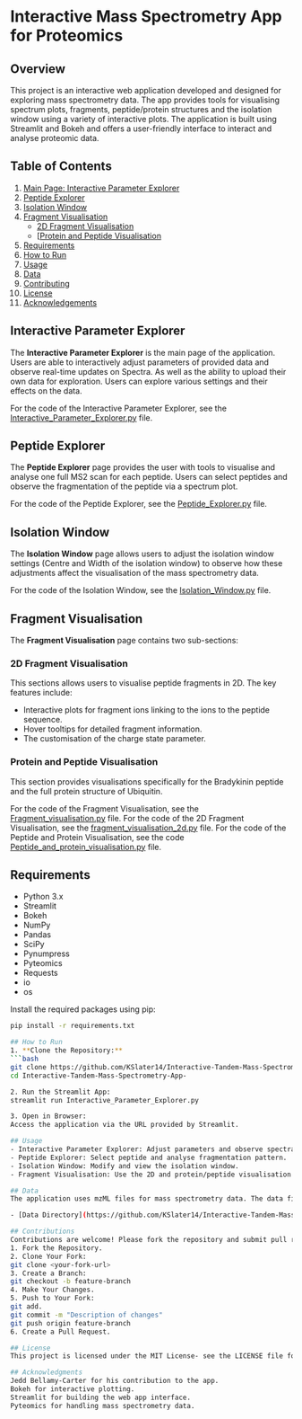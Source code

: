 # Interactive Mass Spectrometry App for Proteomics

## Overview 

This project is an interactive web application developed and designed for exploring mass spectrometry data. The app provides tools for visualising spectrum plots, fragments, peptide/protein structures and the isolation window using a variety of interactive plots. The application is built using Streamlit and Bokeh and offers a user-friendly interface to interact and analyse proteomic data. 

## Table of Contents 

1. [Main Page: Interactive Parameter Explorer](#interactive-parameter-explorer)
2. [Peptide Explorer](#peptide-explorer)
3. [Isolation Window](#isolation-window)
4. [Fragment Visualisation](#fragment-visualisation)
    - [2D Fragment Visualisation](#2d-fragment-visualisation)
    - [[Protein and Peptide Visualisation](#protein-and-peptide-visualisation)
5. [Requirements](#requirements)
6. [How to Run](#how-to-run)
7. [Usage](#usage)
8. [Data](#data)
9. [Contributing](#contributing)
10. [License](#license)
11. [Acknowledgements](#acknowledgements)

## Interactive Parameter Explorer

The **Interactive Parameter Explorer** is the main page of the application. Users are able to interactively adjust parameters of provided data and observe real-time updates on Spectra. As well as the ability to upload their own data for exploration. Users can explore various settings and their effects on the data. 

For the code of the Interactive Parameter Explorer, see the [Interactive_Parameter_Explorer.py](https://github.com/KSlater14/Interactive-Tandem-Mass-Spectrometry-App-/blob/main/Interactive_Parameter_Explorer.py) file. 

## Peptide Explorer 

The **Peptide Explorer** page provides the user with tools to visualise and analyse one full MS2 scan for each peptide. Users can select peptides and observe the fragmentation of the peptide via a spectrum plot. 

For the code of the Peptide Explorer, see the [Peptide_Explorer.py](https://github.com/KSlater14/Interactive-Tandem-Mass-Spectrometry-App-/blob/main/pages/Peptide_Explorer.py) file. 

## Isolation Window 

The **Isolation Window** page allows users to adjust the isolation window settings (Centre and Width of the isolation window) to observe how these adjustments affect the visualisation of the mass spectrometry data. 

For the code of the Isolation Window, see the [Isolation_Window.py](https://github.com/KSlater14/Interactive-Tandem-Mass-Spectrometry-App-/blob/main/pages/Isolation_Window.py) file. 

## Fragment Visualisation

The **Fragment Visualisation** page contains two sub-sections: 

### 2D Fragment Visualisation 
This sections allows users to visualise peptide fragments in 2D. The key features include:
- Interactive plots for fragment ions linking to the ions to the peptide sequence. 
- Hover tooltips for detailed fragment information. 
- The customisation of the charge state parameter. 

### Protein and Peptide Visualisation
This section provides visualisations specifically for the Bradykinin peptide and the full protein structure of Ubiquitin. 

For the code of the Fragment Visualisation, see the [Fragment_visualisation.py](https://github.com/KSlater14/Interactive-Tandem-Mass-Spectrometry-App-/blob/main/pages/Fragment_visualisation.py) file. 
For the code of the 2D Fragment Visualisation, see the [fragment_visualisation_2d.py](https://github.com/KSlater14/Interactive-Tandem-Mass-Spectrometry-App-/blob/main/pages/Fragment_visualisation_pages/fragment_visualisation_2d.py) file. 
For the code of the Peptide and Protein Visualisation, see the code [Peptide_and_protein_visualisation.py](https://github.com/KSlater14/Interactive-Tandem-Mass-Spectrometry-App-/blob/main/pages/Fragment_visualisation_pages/Peptide_and_protein_visualisation.py) file. 

## Requirements 

- Python 3.x 
- Streamlit 
- Bokeh
- NumPy
- Pandas
- SciPy
- Pynumpress
- Pyteomics
- Requests
- io 
- os 

Install the required packages using pip:

```bash 
pip install -r requirements.txt 

## How to Run 
1. **Clone the Repository:**
```bash
git clone https://github.com/KSlater14/Interactive-Tandem-Mass-Spectrometry-App-.git
cd Interactive-Tandem-Mass-Spectrometry-App-

2. Run the Streamlit App:
streamlit run Interactive_Parameter_Explorer.py

3. Open in Browser: 
Access the application via the URL provided by Streamlit. 

## Usage 
- Interactive Parameter Explorer: Adjust parameters and observe spectra changes in real-time. 
- Peptide Explorer: Select peptide and analyse fragmentation pattern. 
- Isolation Window: Modify and view the isolation window. 
- Fragment Visualisation: Use the 2D and protein/peptide visualisation tools to visualise ion fragmentation and protein structure. 

## Data
The application uses mzML files for mass spectrometry data. The data files used for the application are all included in the repository. You can find and download them from the following directory:

- [Data Directory](https://github.com/KSlater14/Interactive-Tandem-Mass-Spectrometry-App-/tree/main/Data)

## Contributions 
Contributions are welcome! Please fork the repository and submit pull requests with your changes. Follow the steps below: 
1. Fork the Repository.
2. Clone Your Fork:
git clone <your-fork-url>
3. Create a Branch:
git checkout -b feature-branch
4. Make Your Changes.
5. Push to Your Fork:
git add.
git commit -m "Description of changes"
git push origin feature-branch 
6. Create a Pull Request. 

## License
This project is licensed under the MIT License- see the LICENSE file for details. 

## Acknowledgments 
Jedd Bellamy-Carter for his contribution to the app. 
Bokeh for interactive plotting. 
Streamlit for building the web app interface. 
Pyteomics for handling mass spectrometry data. 


